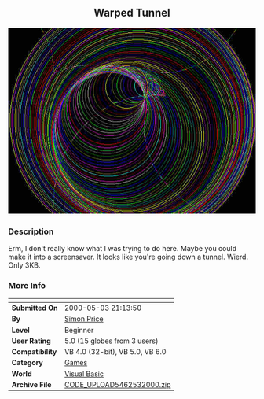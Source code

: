 ﻿<div align="center">

## Warped Tunnel

<img src="PIC200053162844286.jpg">
</div>

### Description

Erm, I don't really know what I was trying to do here. Maybe you could make it into a screensaver. It looks like you're going down a tunnel. Wierd. Only 3KB.
 
### More Info
 


<span>             |<span>
---                |---
**Submitted On**   |2000-05-03 21:13:50
**By**             |[Simon Price](https://github.com/Planet-Source-Code/PSCIndex/blob/master/ByAuthor/simon-price.md)
**Level**          |Beginner
**User Rating**    |5.0 (15 globes from 3 users)
**Compatibility**  |VB 4\.0 \(32\-bit\), VB 5\.0, VB 6\.0
**Category**       |[Games](https://github.com/Planet-Source-Code/PSCIndex/blob/master/ByCategory/games__1-38.md)
**World**          |[Visual Basic](https://github.com/Planet-Source-Code/PSCIndex/blob/master/ByWorld/visual-basic.md)
**Archive File**   |[CODE\_UPLOAD5462532000\.zip](https://github.com/Planet-Source-Code/simon-price-warped-tunnel__1-7821/archive/master.zip)








